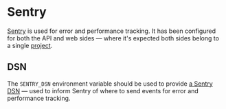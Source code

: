 # Sentry

[Sentry](https://sentry.io/welcome/) is used for error and performance tracking. It has been configured for both the API and web sides — where it's expected both sides belong to a single [project](https://docs.sentry.io/product/sentry-basics/integrate-frontend/create-new-project/).

## DSN

The `SENTRY_DSN` environment variable should be used to provide [a Sentry DSN](https://docs.sentry.io/product/sentry-basics/dsn-explainer/) — used to inform Sentry of where to send events for error and performance tracking.
